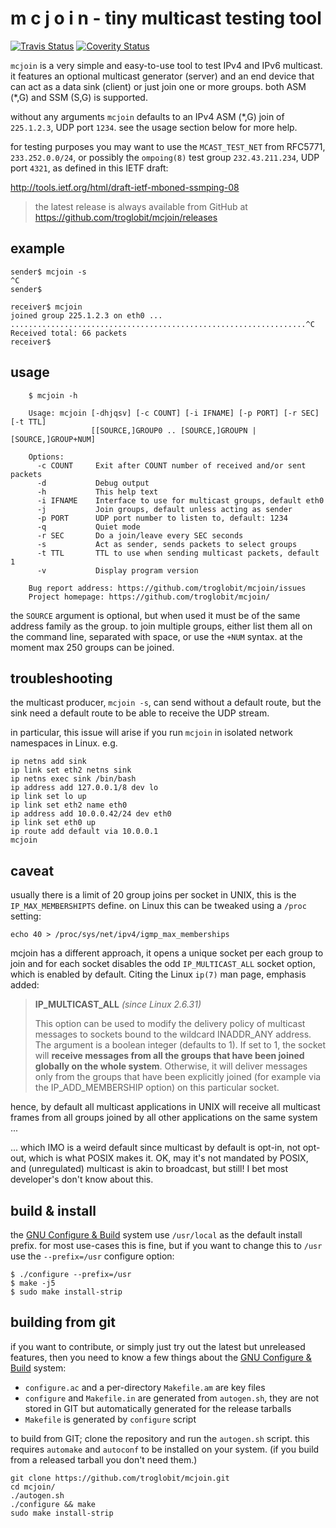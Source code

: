 m c j o i n - tiny multicast testing tool
=========================================
[![Travis Status][]][Travis] [![Coverity Status][]][Coverity Scan]

`mcjoin` is a very simple and easy-to-use tool to test IPv4 and IPv6
multicast.  it features an optional multicast generator (server) and
an end device that can act as a data sink (client) or just join one
or more groups.  both ASM (*,G) and SSM (S,G) is supported.

without any arguments `mcjoin` defaults to an IPv4 ASM (*,G) join of
`225.1.2.3`, UDP port `1234`.  see the usage section below for more
help.

for testing purposes you may want to use the `MCAST_TEST_NET` from
RFC5771, `233.252.0.0/24`, or possibly the `ompoing(8)` test group
`232.43.211.234`, UDP port `4321`, as defined in this IETF draft:

http://tools.ietf.org/html/draft-ietf-mboned-ssmping-08

> the latest release is always available from GitHub at  
> https://github.com/troglobit/mcjoin/releases


example
-------

```shell
sender$ mcjoin -s
^C
sender$
```

```shell
receiver$ mcjoin
joined group 225.1.2.3 on eth0 ...
..................................................................^C
Received total: 66 packets
receiver$
```


usage
-----

```shell
    $ mcjoin -h
    
    Usage: mcjoin [-dhjqsv] [-c COUNT] [-i IFNAME] [-p PORT] [-r SEC] [-t TTL]
                  [[SOURCE,]GROUP0 .. [SOURCE,]GROUPN | [SOURCE,]GROUP+NUM]
    
    Options:
      -c COUNT     Exit after COUNT number of received and/or sent packets
      -d           Debug output
      -h           This help text
      -i IFNAME    Interface to use for multicast groups, default eth0
      -j           Join groups, default unless acting as sender
      -p PORT      UDP port number to listen to, default: 1234
      -q           Quiet mode
      -r SEC       Do a join/leave every SEC seconds
      -s           Act as sender, sends packets to select groups
      -t TTL       TTL to use when sending multicast packets, default 1
      -v           Display program version
    
    Bug report address: https://github.com/troglobit/mcjoin/issues
    Project homepage: https://github.com/troglobit/mcjoin/
```

the `SOURCE` argument is optional, but when used it must be of the same
address family as the group.  to join multiple groups, either list them
all on the command line, separated with space, or use the `+NUM` syntax.
at the moment max 250 groups can be joined.


troubleshooting
---------------

the multicast producer, `mcjoin -s`, can send without a default route,
but the sink need a default route to be able to receive the UDP stream.

in particular, this issue will arise if you run `mcjoin` in isolated
network namespaces in Linux.  e.g.

    ip netns add sink
    ip link set eth2 netns sink
    ip netns exec sink /bin/bash
    ip address add 127.0.0.1/8 dev lo
    ip link set lo up
    ip link set eth2 name eth0
    ip address add 10.0.0.42/24 dev eth0
    ip link set eth0 up
    ip route add default via 10.0.0.1
    mcjoin


caveat
------

usually there is a limit of 20 group joins per socket in UNIX, this is
the `IP_MAX_MEMBERSHIPTS` define.  on Linux this can be tweaked using a
`/proc` setting:

    echo 40 > /proc/sys/net/ipv4/igmp_max_memberships

mcjoin has a different approach, it opens a unique socket per each group
to join and for each socket disables the odd `IP_MULTICAST_ALL` socket
option, which is enabled by default.  Citing the Linux `ip(7)` man page,
emphasis added:

> **IP_MULTICAST_ALL** *(since Linux 2.6.31)*
>
> This option can be used to modify the delivery policy of multicast
> messages to sockets bound to the wildcard INADDR_ANY address.  The
> argument is a boolean integer (defaults to 1).  If set to 1, the
> socket will **receive messages from all the groups that have been
> joined globally on the whole system**.  Otherwise, it will deliver
> messages only from the groups that have been explicitly joined (for
> example via the IP_ADD_MEMBERSHIP option) on this particular socket.

hence, by default all multicast applications in UNIX will receive all
multicast frames from all groups joined by all other applications on
the same system ...

... which IMO is a weird default since multicast by default is opt-in,
not opt-out, which is what POSIX makes it.  OK, may it's not mandated by
POSIX, and (unregulated) multicast is akin to broadcast, but still!  I
bet most developer's don't know about this.


build & install
---------------

the [GNU Configure & Build][buildsystem] system use `/usr/local` as the
default install prefix.  for most use-cases this is fine, but if you
want to change this to `/usr` use the `--prefix=/usr` configure option:

    $ ./configure --prefix=/usr
    $ make -j5
    $ sudo make install-strip


building from git
-----------------

if you want to contribute, or simply just try out the latest but
unreleased features, then you need to know a few things about the
[GNU Configure & Build][buildsystem] system:

- `configure.ac` and a per-directory `Makefile.am` are key files
- `configure` and `Makefile.in` are generated from `autogen.sh`,
  they are not stored in GIT but automatically generated for the
  release tarballs
- `Makefile` is generated by `configure` script

to build from GIT; clone the repository and run the `autogen.sh` script.
this requires `automake` and `autoconf` to be installed on your system.
(if you build from a released tarball you don't need them.)

    git clone https://github.com/troglobit/mcjoin.git
    cd mcjoin/
    ./autogen.sh
    ./configure && make
    sudo make install-strip


[Travis]:          https://travis-ci.org/troglobit/mcjoin
[Travis Status]:   https://travis-ci.org/troglobit/mcjoin.png?branch=master
[Coverity Scan]:   https://scan.coverity.com/projects/9108
[Coverity Status]: https://scan.coverity.com/projects/9108/badge.svg
[buildsystem]:     https://airs.com/ian/configure/
